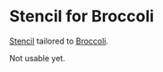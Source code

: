 # Stencil for Broccoli

[Stencil](https://github.com/cambridge-healthcare/grunt-stencil)
tailored to [Broccoli](https://github.com/joliss/broccoli).

Not usable yet.